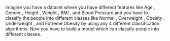 Imagine you have a dataset where you have different features like Age ,
Gender , Height , Weight , BMI , and Blood Pressure and you have to classify the people into
different classes like Normal , Overweight , Obesity , Underweight , and Extreme Obesity by using
any 4 different classification algorithms. Now you have to build a model which
can classify people into different classes.
